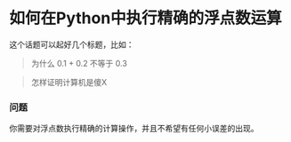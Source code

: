 # 如何在Python中执行精确的浮点数运算
这个话题可以起好几个标题，比如：
> 为什么 0.1 + 0.2 不等于 0.3

> 怎样证明计算机是傻X

### 问题
你需要对浮点数执行精确的计算操作，并且不希望有任何小误差的出现。

